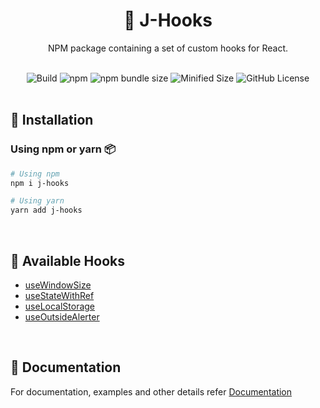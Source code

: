 <div align="center">
  <h1>🎣 J-Hooks</h1>
  <p>NPM package containing a set of custom hooks for React.</p>
  <br/>
  <div align="center">
    <img alt="Build" src="https://travis-ci.com/FellowshipOfThePing/J-Hooks.svg?branch=main">
    <img alt="npm" src="https://img.shields.io/npm/v/j-hooks">
    <img alt="npm bundle size" src="https://img.shields.io/github/last-commit/FellowshipOfThePing/J-Hooks?style=flat">
    <!-- <img alt="GitHub issues" src="https://img.shields.io/github/issues/FellowshipOfThePing/J-Hooks?style=flat"> -->
    <img alt="Minified Size" src="https://img.shields.io/bundlephobia/min/j-hooks?style=flat">
    <img alt="GitHub License" src="https://img.shields.io/github/license/FellowshipOfThePing/J-Hooks?style=flat">
    </br>
  </div>
</div>
<br/>

## 🧰 Installation

### Using npm or yarn 📦

```bash
# Using npm
npm i j-hooks

# Using yarn
yarn add j-hooks
```

<br/>

## 📘 Available Hooks

- [useWindowSize](https://github.com/FellowshipOfThePing/J-Hooks/tree/main/docs#-usewindowsize)
- [useStateWithRef](https://github.com/FellowshipOfThePing/J-Hooks/tree/main/docs#-usestatewithref)
- [useLocalStorage](https://github.com/FellowshipOfThePing/J-Hooks/tree/main/docs#-uselocalstorage)
- [useOutsideAlerter](https://github.com/FellowshipOfThePing/J-Hooks/tree/main/docs#-useoutsidealerter)

<br/>

## 📄 Documentation

For documentation, examples and other details refer [Documentation](https://github.com/FellowshipOfThePing/J-Hooks/tree/main/docs)
